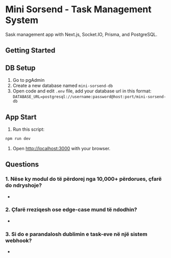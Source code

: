 # Mini Sorsend - Task Management System
Sask management app with Next.js, Socket.IO, Prisma, and PostgreSQL.

## Getting Started

## DB Setup
1. Go to pgAdmin
2. Create a new database named <code>mini-sorsend-db</code>
3. Open code and edit `.env` file, add your database url in this format: `DATABASE_URL=postgresql://username:password@host:port/mini-sorsend-db`

## App Start
1. Run this script:
```bash
npm run dev
```
1. Open [http://localhost:3000](http://localhost:3000) with your browser.

## Questions

### 1. Nëse ky modul do të përdorej nga 10,000+ përdorues, çfarë do ndryshoje?

- 

### 2. Çfarë rreziqesh ose edge-case mund të ndodhin?

- 

### 3. Si do e parandalosh dublimin e task-eve në një sistem webhook?

- 